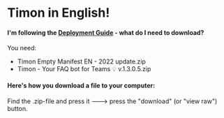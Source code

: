 # Timon in English!


#### I'm following the [Deployment Guide](https://github.com/Erithano/Timon-Your-FAQ-bot-for-Microsoft-Teams/wiki/Deployment-Guide) - what do I need to download?
You need:
* Timon Empty Manifest EN - 2022 update.zip
* Timon - Your FAQ bot for Teams 💡 v.1.3.0.5.zip
#### Here's how you download a file to your computer:
Find the .zip-file and press it 🡒 press the "download" (or "view raw") button.
